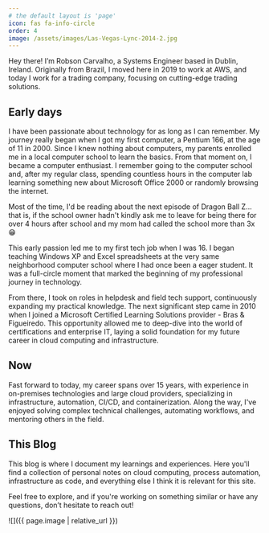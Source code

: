```yaml
---
# the default layout is 'page'
icon: fas fa-info-circle
order: 4
image: /assets/images/Las-Vegas-Lync-2014-2.jpg
---
```

<!-- 
> Add Markdown syntax content to file `_tabs/about.md`{: .filepath } and it will show up on this page.
{: .prompt-tip } -->

Hey there! I’m Robson Carvalho, a Systems Engineer based in Dublin, Ireland. Originally from Brazil, I moved here in 2019 to work at AWS, and today I work for a trading company, focusing on cutting-edge trading solutions.

## Early days
I have been passionate about technology for as long as I can remember. My journey really began when I got my first computer, a Pentium 166, at the age of 11 in 2000. Since I knew nothing about computers, my parents enrolled me in a local computer school to learn the basics. From that moment on, I became a computer enthusiast. I remember going to the computer school and, after my regular class, spending countless hours in the computer lab learning something new about Microsoft Office 2000 or randomly browsing the internet. 

Most of the time, I'd be reading about the next episode of Dragon Ball Z... that is, if the school owner hadn't kindly ask me to leave for being there for over 4 hours after school and my mom had called the school more than 3x 😁

This early passion led me to my first tech job when I was 16. I began teaching Windows XP and Excel spreadsheets at the very same neighborhood computer school where I had once been a eager student. It was a full-circle moment that marked the beginning of my professional journey in technology.

From there, I took on roles in helpdesk and field tech support, continuously expanding my practical knowledge. The next significant step came in 2010 when I joined a Microsoft Certified Learning Solutions provider - Bras & Figueiredo. This opportunity allowed me to deep-dive into the world of certifications and enterprise IT, laying a solid foundation for my future career in cloud computing and infrastructure.

## Now
Fast forward to today, my career spans over 15 years, with experience in on-premises technologies and large cloud providers, specializing in infrastructure, automation, CI/CD, and containerization. Along the way, I've enjoyed solving complex technical challenges, automating workflows, and mentoring others in the field.

## This Blog
This blog is where I document my learnings and experiences. Here you'll find a collection of personal notes on cloud computing, process automation, infrastructure as code, and everything else I think it is relevant for this site.

Feel free to explore, and if you're working on something similar or have any questions, don’t hesitate to reach out!

![]({{ page.image | relative_url }})









